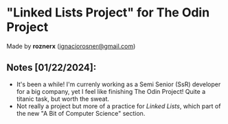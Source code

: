 # "Linked Lists Project" for The Odin Project 

Made by **roznerx** (ignaciorosner@gmail.com)

## Notes [01/22/2024]:

- It's been a while! I'm currenly working as a Semi Senior (SsR) developer for a big company, yet I feel like finishing The Odin Project! Quite a titanic task, but worth the sweat.
- Not really a project but more of a practice for *Linked Lists*, which part of the new "A Bit of Computer Science" section.
